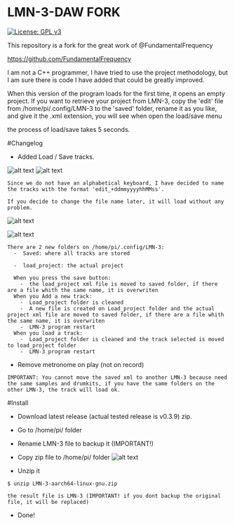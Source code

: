 # LMN-3-DAW FORK
[![License: GPL v3](https://img.shields.io/badge/License-GPLv3-blue.svg)](https://www.gnu.org/licenses/gpl-3.0)

This repository is a fork for the great work of @FundamentalFrequency

https://github.com/FundamentalFrequency

I am not a C++ programmer, I have tried to use the project methodology, but I am sure there is code I have added that could be greatly improved.

When this version of the program loads for the first time, it opens an empty project. If you want to retrieve your project from LMN-3, copy the 'edit' file from /home/pi/.config/LMN-3 to the 'saved' folder, rename it as you like, and give it the .xml extension, you will see when open the load/save menu

the process of load/save takes 5 seconds.

#Changelog

  -  Added Load / Save tracks.

   ![alt text](https://github.com/vidalsasun/LMN-3-DAW/assets/23163594/7eabe772-995c-4199-ae2f-b5999457683c)
   ![alt text](https://github.com/vidalsasun/LMN-3-DAW/assets/23163594/0fc9b7a4-0d95-4af8-9a11-ab6e3a8f3648)

    Since we do not have an alphabetical keyboard, I have decided to name the tracks with the format 'edit_+ddmmyyyyhhMMss'. 
    
    If you decide to change the file name later, it will load without any problem.

  ![alt text](https://github.com/vidalsasun/LMN-3-DAW/assets/23163594/45ec9ece-3594-42f7-93a2-b191dc9e8a48)


  ![alt text](https://github.com/vidalsasun/LMN-3-DAW/assets/23163594/5a8cdfd5-ec5f-42e3-a554-8586018bbe9b)

    
    
    There are 2 new folders on /home/pi/.config/LMN-3:
      -  Saved: where all tracks are stored

      -  load_project: the actual project

      When you press the save button:
        -  the load_project xml file is moved to saved folder, if there are a file whith the same name, it is overwriten
      When you Add a new track: 
        -  Load_project folder is cleaned 
        -  A new file is created on Load_project folder and the actual project xml file are moved to saved folder, if there are a file whith the same name, it is overwriten
        -  LMN-3 program restart
      When you load a track:
        -  Load_project folder is cleaned and the track selected is moved to load_project folder
        -  LMN-3 program restart    

  
  -  Remove metronome on play (not on record)
  
    IMPORTANT: You cannot move the saved xml to another LMN-3 because need the same samples and drumkits, if you have the same folders on the other LMN-3, the track will load ok.

#Install
  
  -  Download latest release (actual tested release is v0.3.9) zip.
  -  Go to /home/pi/ folder
  -  Rename LMN-3 file to backup it (IMPORTANT!)
  -  Copy zip file to /home/pi/ folder
  ![alt text](https://github.com/vidalsasun/LMN-3-DAW/assets/23163594/4c27929b-c196-46a3-ae09-c2ff6dccd2da)

  -  Unzip it
    
    $ unzip LMN-3-aarch64-linux-gnu.zip
    
    the result file is LMN-3 (IMPORTANT! if you dont backup the original file, it will be replaced)   
    
  -  Done!






